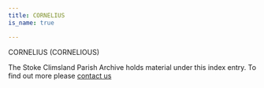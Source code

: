 ```yaml
---
title: CORNELIUS
is_name: true

---
```


CORNELIUS (CORNELIOUS)


The Stoke Climsland Parish Archive holds material under this index entry. To find out more please [contact us](/contact/)
